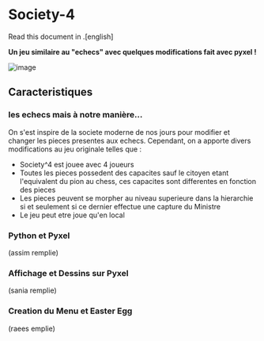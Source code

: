 # Society-4

Read this document in .[english]

**Un jeu similaire au "echecs" avec quelques modifications fait avec pyxel !**

![image](https://user-images.githubusercontent.com/131470894/234386560-98fbb934-0568-4f3f-88a9-e1a2158ae222.png)

## Caracteristiques

### les echecs mais à notre manière...

On s'est inspire de la societe moderne de nos jours pour modifier et changer les pieces presentes aux echecs.
Cependant, on a apporte divers modifications au jeu originale telles que :
  - Society^4 est jouee avec 4 joueurs 
  - Toutes les pieces possedent des capacites sauf le citoyen etant l'equivalent du pion au chess, ces capacites sont differentes en fonction des pieces
  - Les pieces peuvent se morpher au niveau superieure dans la hierarchie si et seulement si ce dernier effectue une capture du Ministre
  - Le jeu peut etre joue qu'en local

### Python et Pyxel

(assim remplie)

### Affichage et Dessins sur Pyxel

(sania remplie)

### Creation du Menu et Easter Egg

(raees emplie)
